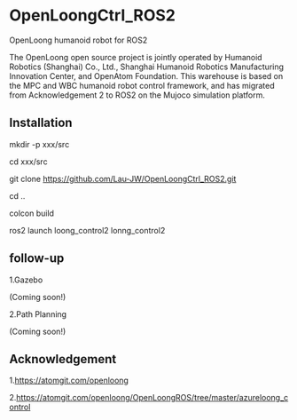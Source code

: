 # OpenLoongCtrl_ROS2
OpenLoong humanoid robot for ROS2

The OpenLoong open source project is jointly operated by Humanoid Robotics (Shanghai) Co., Ltd., Shanghai Humanoid Robotics Manufacturing Innovation Center, and OpenAtom Foundation. This warehouse is based on the MPC and WBC humanoid robot control framework, and has migrated from Acknowledgement 2 to ROS2 on the Mujoco simulation platform.

## Installation
mkdir -p xxx/src

cd xxx/src

git clone https://github.com/Lau-JW/OpenLoongCtrl_ROS2.git

cd ..

colcon build

ros2 launch loong_control2 lonng_control2

## follow-up
1.Gazebo

(Coming soon!)

2.Path Planning

(Coming soon!)

## Acknowledgement

1.https://atomgit.com/openloong

2.https://atomgit.com/openloong/OpenLoongROS/tree/master/azureloong_control

